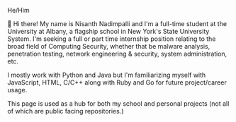 He/Him

👋 Hi there! My name is Nisanth Nadimpalli and I'm a full-time student at the University at Albany, a flagship school in New York's State University System. I'm seeking a full or part time internship position relating to the broad field of Computing Security, whether that be malware analysis, penetration testing, network engineering & security, system administration, etc. 

I mostly work with Python and Java but I'm familiarizing myself with JavaScript, HTML, C/C++ along with Ruby and Go for future project/career usage. 

This page is used as a hub for both my school and personal projects (not all of which are public facing repositories.)
